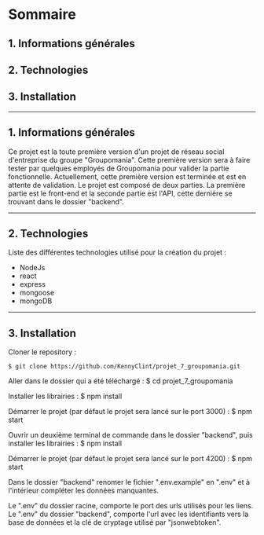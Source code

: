 # Sommaire
## 1. Informations générales
## 2. Technologies
## 3. Installation

---
## 1. Informations générales
Ce projet est la toute première version d'un projet de réseau social d'entreprise du groupe "Groupomania". Cette première version sera à faire tester par quelques employés de Groupomania pour valider la partie fonctionnelle. Actuellement, cette première version est terminée et est en attente de validation.
Le projet est composé de deux parties. La première partie est le front-end et la seconde partie est l'API, cette dernière se trouvant dans le dossier "backend".

---
## 2. Technologies
Liste des différentes technologies utilisé pour la création du projet :
* NodeJs
* react
* express
* mongoose
* mongoDB

---
## 3. Installation
Cloner le repository :

    $ git clone https://github.com/KennyClint/projet_7_groupomania.git

Aller dans le dossier qui a été téléchargé :
    $ cd projet_7_groupomania

Installer les librairies :
    $ npm install

Démarrer le projet (par défaut le projet sera lancé sur le port 3000) :
    $ npm start

Ouvrir un deuxième terminal de commande dans le dossier "backend", puis installer les librairies :
    $ npm install

Démarrer le projet (par défaut le projet sera lancé sur le port 4200) :
    $ npm start

Dans le dossier "backend" renomer le fichier ".env.example" en ".env" et à l'intérieur compléter les données manquantes.

Le ".env" du dossier racine, comporte le port des urls utilisés pour les liens. 
Le ".env" du dossier "backend", comporte l'url avec les identifiants vers la base de données et la clé de cryptage utilisé par "jsonwebtoken".